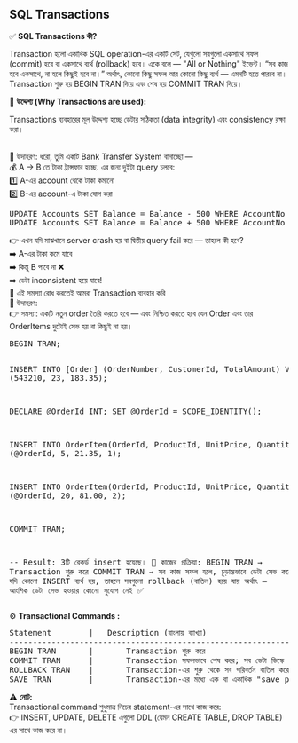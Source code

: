 ## SQL Transactions 

✅ <b>SQL Transactions  কী? </b> <br> 

<p>Transaction হলো একাধিক SQL operation-এর একটি সেট, যেগুলো সবগুলো একসাথে সফল (commit) হবে বা একসাথে ব্যর্থ (rollback) হবে। একে বলে — "All or Nothing" ইভেন্ট। “সব কাজ হবে একসাথে, না হলে কিছুই হবে না।”
অর্থাৎ, কোনো কিছু সফল আর কোনো কিছু ব্যর্থ — এমনটি হতে পারবে না। Transaction শুরু হয় BEGIN TRAN দিয়ে এবং শেষ হয় COMMIT TRAN দিয়ে। </p>

🎯 <b>উদ্দেশ্য (Why Transactions are used): </b> <br> 
<p>Transactions ব্যবহারের মূল উদ্দেশ্য হচ্ছে ডেটার সঠিকতা (data integrity) এবং consistency রক্ষা করা।</p> <br> 
🔸 উদাহরণ: 
ধরো, তুমি একটি Bank Transfer System বানাচ্ছো — <br> 
💰 A → B তে টাকা ট্রান্সফার হচ্ছে. এর জন্য দুইটা query চলবে: <br> 
1️⃣ A-এর account থেকে টাকা কমানো <br> 
2️⃣ B-এর account-এ টাকা যোগ করা <br> 
<pre>
UPDATE Accounts SET Balance = Balance - 500 WHERE AccountNo = 'A';
UPDATE Accounts SET Balance = Balance + 500 WHERE AccountNo = 'B';
</pre>
👉 এখন যদি মাঝখানে server crash হয় বা দ্বিতীয় query fail করে — তাহলে কী হবে? <br>
➡️ A-এর টাকা কমে যাবে <br>
➡️ কিন্তু B পাবে না ❌ <br>
➡️ ডেটা inconsistent হয়ে যাবে! <br>
💪 এই সমস্যা রোধ করতেই আমরা Transaction ব্যবহার করি <br> 
🎯 উদাহরণ: <br> 
👉 সমস্যা: একটি নতুন order তৈরি করতে হবে — এবং নিশ্চিত করতে হবে যেন Order এবং তার OrderItems দুটোই সেভ হয় বা কিছুই না হয়। <br> 
<pre>
BEGIN TRAN;

INSERT INTO [Order] (OrderNumber, CustomerId, TotalAmount)
VALUES (543210, 23, 183.35);

DECLARE @OrderId INT;
SET @OrderId = SCOPE_IDENTITY();

INSERT INTO OrderItem(OrderId, ProductId, UnitPrice, Quantity)
VALUES (@OrderId, 5, 21.35, 1);

INSERT INTO OrderItem(OrderId, ProductId, UnitPrice, Quantity)
VALUES (@OrderId, 20, 81.00, 2);

COMMIT TRAN;

-- Result:
    3টি রেকর্ড insert হয়েছে।
🧠 কাজের প্রক্রিয়া:
    BEGIN TRAN → Transaction শুরু করে
    COMMIT TRAN → সব কাজ সফল হলে, চূড়ান্তভাবে ডেটা সেভ করে
    যদি কোনো INSERT ব্যর্থ হয়, তাহলে সবগুলো rollback (বাতিল) হয়ে যায়
    অর্থাৎ — আংশিক ডেটা সেভ হওয়ার কোনো সুযোগ নেই ✅
</pre>
⚙️ <b>Transactional Commands : </b> 
<pre>
Statement	     |   Description (বাংলায় ব্যাখ্যা)
------------------------------------------------------------------------------------------------------------------------------------
BEGIN TRAN	     |       Transaction শুরু করে
COMMIT TRAN	     |       Transaction সফলভাবে শেষ করে; সব ডেটা ডিস্কে সেভ করে
ROLLBACK TRAN	 |       Transaction-এর শুরু থেকে সব পরিবর্তন বাতিল করে
SAVE TRAN	     |       Transaction-এর মধ্যে এক বা একাধিক "save point" তৈরি করে, যেখানে কোনো সমস্যা হলে ওই পয়েন্ট পর্যন্ত ফিরে যাওয়া যায়
</pre> 

⚠️ <b>নোট: </b> <br>
Transactional command শুধুমাত্র নিচের statement-এর সাথে কাজ করে: <br> 
👉 INSERT, UPDATE, DELETE এগুলো DDL (যেমন CREATE TABLE, DROP TABLE) এর সাথে কাজ করে না। <br> 





